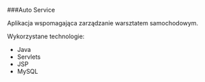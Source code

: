 ###Auto Service

Aplikacja wspomagająca zarządzanie warsztatem samochodowym.

Wykorzystane technologie:
- Java
- Servlets
- JSP
- MySQL
